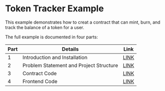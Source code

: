 # Token Tracker Example

This example demonstrates how to creat a contract that can mint, burn, and track the balance of a token for a user.

The full example is documented in four parts:

| Part | Details                                 | Link                                           |
|------|-----------------------------------------|------------------------------------------------|
| 1    | Introduction and Installation           | [LINK](/01_introduction_and_installation.md)   |
| 2    | Problem Statement and Project Structure | [LINK](/02_problem_statement_and_structure.md) |
| 3    | Contract Code                           | [LINK](/03_smart_contract.md)                  |
| 4    | Frontend Code                           | [LINK](/04_frontend.md)                        |

